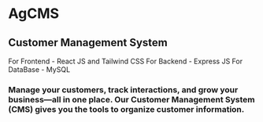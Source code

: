 # AgCMS
## Customer Management System 
For Frontend - React JS and Tailwind CSS
For Backend - Express JS
For DataBase - MySQL
### Manage your customers, track interactions, and grow your business—all in one place. Our Customer Management System (CMS) gives you the tools to organize customer information.

